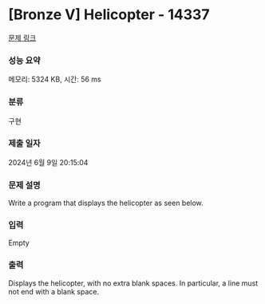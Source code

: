 # [Bronze V] Helicopter - 14337 

[문제 링크](https://www.acmicpc.net/problem/14337) 

### 성능 요약

메모리: 5324 KB, 시간: 56 ms

### 분류

구현

### 제출 일자

2024년 6월 9일 20:15:04

### 문제 설명

<p>Write a program that displays the helicopter as seen below.</p>

### 입력 

 Empty

### 출력 

 <p>Displays the helicopter, with no extra blank spaces. In particular, a line must not end with a blank space.</p>

